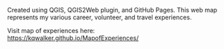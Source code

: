 Created using QGIS, QGIS2Web plugin, and GitHub Pages. This web map represents my various career, volunteer, and travel experiences.


Visit map of experiences here: https://kqwalker.github.io/MapofExperiences/
